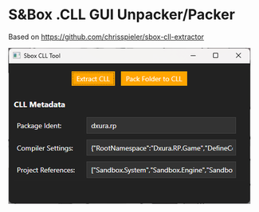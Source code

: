 ﻿# S&Box .CLL GUI Unpacker/Packer

Based on https://github.com/chrisspieler/sbox-cll-extractor

![Screenshot](docs/screenshot.png)